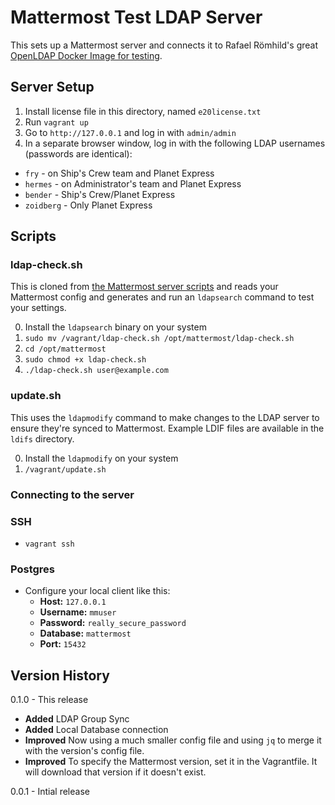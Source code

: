 # Mattermost Test LDAP Server

This sets up a Mattermost server and connects it to Rafael Römhild's great [OpenLDAP Docker Image for testing](https://github.com/rroemhild/docker-test-openldap).

## Server Setup

1. Install license file in this directory, named `e20license.txt`
2. Run `vagrant up`
3. Go to `http://127.0.0.1` and log in with `admin/admin`
4. In a separate browser window, log in with the following LDAP usernames (passwords are identical):

 - `fry` - on Ship's Crew team and Planet Express
 - `hermes` - on Administrator's team and Planet Express
 - `bender` - Ship's Crew/Planet Express
 - `zoidberg` - Only Planet Express

## Scripts

### ldap-check.sh

This is cloned from [the Mattermost server scripts](https://github.com/mattermost/mattermost-server/blob/master/scripts/ldap-check.sh) and reads your Mattermost config and generates and run an `ldapsearch` command to test your settings.

0. Install the `ldapsearch` binary on your system
1. `sudo mv /vagrant/ldap-check.sh /opt/mattermost/ldap-check.sh`
2. `cd /opt/mattermost`
3. `sudo chmod +x ldap-check.sh`
4. `./ldap-check.sh user@example.com`

### update.sh

This uses the `ldapmodify` command to make changes to the LDAP server to ensure they're synced to Mattermost. Example LDIF files are available in the `ldifs` directory.

0. Install the `ldapmodify` on your system
1. `/vagrant/update.sh`


### Connecting to the server

### SSH

 - `vagrant ssh`

### Postgres

 - Configure your local client like this:
 	- **Host:** `127.0.0.1`
 	- **Username:** `mmuser`
 	- **Password:** `really_secure_password`
 	- **Database:** `mattermost`
 	- **Port:** `15432`

## Version History

0.1.0 - This release

 - **Added** LDAP Group Sync
 - **Added** Local Database connection
 - **Improved** Now using a much smaller config file and using `jq` to merge it with the version's config file.
 - **Improved** To specify the Mattermost version, set it in the Vagrantfile. It will download that version if it doesn't exist.

0.0.1 - Intial release
